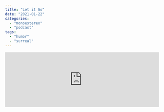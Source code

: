 ```yaml
---
title: "Let it Go"
date: "2021-01-22"
categories: 
  - "monoestereo"
  - "podcast"
tags: 
  - "humor"
  - "surreal"
---
```


<iframe src="https://anchor.fm/monoestereo/embed/episodes/Let-it-Go-em5sa5" height="180px" width="100%" frameborder="0" scrolling="no" style="width:100%; height:180px;"></iframe>
